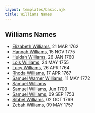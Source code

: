 ```yaml
---
layout: templates/basic.njk
title: Williams Names
---
```

## Williams Names
- [Elizabeth Williams](/people/2/27796808), 21 MAR 1762
- [Hannah Williams](/people/8/80814952), 15 NOV 1775
- [Huldah Williams](/people/2/28699716), 26 JAN 1760
- [Lois Williams](/people/1/11658684), 24 MAY 1755
- [Lucy Williams](/people/3/30981683), 26 APR 1764
- [Rhoda Williams](/people/2/220352), 17 APR 1767
- [Samuel Warner Williams](/people/2/2994960), 11 MAY 1772
- [Samuel Williams](/people/5/55971024)
- [Samuel Williams](/people/9/90108080), Jun 1700
- [Samuel Williams](/people/6/659680), 09 SEP 1753
- [Sibbel Williams](/people/6/60503451), 02 OCT 1769
- [Zebah Williams](/people/7/77989824), 09 MAY 1757